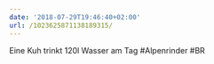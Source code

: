 ```yaml
---
date: '2018-07-29T19:46:40+02:00'
url: /1023625871138189315/
---
```

Eine Kuh trinkt 120l Wasser am Tag #Alpenrinder #BR
